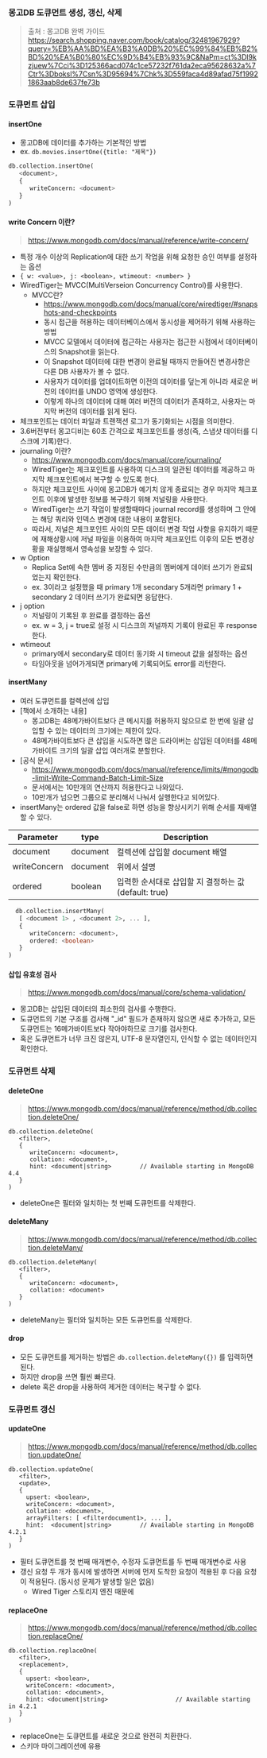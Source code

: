 ### 몽고DB 도큐먼트 생성, 갱신, 삭제
> 출처 : 몽고DB 완벽 가이드
> https://search.shopping.naver.com/book/catalog/32481967929?query=%EB%AA%BD%EA%B3%A0DB%20%EC%99%84%EB%B2%BD%20%EA%B0%80%EC%9D%B4%EB%93%9C&NaPm=ct%3Dl9kzjuew%7Cci%3D125366acd074c1ce57232f761da2eca95628632a%7Ctr%3Dboksl%7Csn%3D95694%7Chk%3D559faca4d89afad75f19921863aab8de637fe73b

### 도큐먼트 삽입
#### insertOne
* 몽고DB에 데이터를 추가하는 기본적인 방법
* ex. ```db.movies.insertOne({title: "제목"})```
```sql
db.collection.insertOne(
   <document>,
   {
      writeConcern: <document>
   }
)
```

#### write Concern 이란?
> https://www.mongodb.com/docs/manual/reference/write-concern/
* 특정 개수 이상의 Replication에 대한 쓰기 작업을 위해 요청한 승인 여부를 설정하는 옵션
* ```{ w: <value>, j: <boolean>, wtimeout: <number> }```
* WiredTiger는 MVCC(MultiVerseion Concurrency Control)를 사용한다.
  * MVCC란?
    * https://www.mongodb.com/docs/manual/core/wiredtiger/#snapshots-and-checkpoints 
    * 동시 접근을 허용하는 데이터베이스에서 동시성을 제어하기 위해 사용하는 방법
    * MVCC 모델에서 데이터에 접근하는 사용자는 접근한 시점에서 데이터베이스의 Snapshot을 읽는다.
    * 이 Snapshot 데이터에 대한 변경이 완료될 때까지 만들어진 변경사항은 다른 DB 사용자가 볼 수 없다.
    * 사용자가 데이터를 업데이트하면 이전의 데이터를 덮는게 아니라 새로운 버전의 데이터를 UNDO 영역에 생성한다.
    * 이렇게 하나의 데이터에 대해 여러 버전의 데이터가 존재하고, 사용자는 마지막 버전의 데이터를 읽게 된다.
* 체크포인트는 데이터 파일과 트랜잭션 로그가 동기화되는 시점을 의미한다.
* 3.6버전부터 몽고디비는 60초 간격으로 체크포인트를 생성(즉, 스냅샷 데이터를 디스크에 기록)한다.
* journaling 이란?
  * https://www.mongodb.com/docs/manual/core/journaling/
  * WiredTiger는 체크포인트를 사용하여 디스크의 일관된 데이터를 제공하고 마지막 체크포인트에서 복구할 수 있도록 한다.
  * 하지만 체크포인트 사이에 몽고DB가 예기치 않게 종료되는 경우 마지막 체크포인트 이후에 발생한 정보를 복구하기 위해 저널링을 사용한다.
  * WiredTiger는 쓰기 작업이 발생할때마다 journal record를 생성하며 그 안에는 해당 쿼리와 인덱스 변경에 대한 내용이 포함된다.
  * 따라서, 저널은 체크포인트 사이의 모든 데이터 변경 작업 사항을 유지하기 때문에 재해상황시에 저널 파일을 이용하여 마지막 체크포인트 이후의 모든 변경상황을 재실행해서 영속성을 보장할 수 있다.
* w Option
  * Replica Set에 속한 멤버 중 지정된 수만큼의 멤버에게 데이터 쓰기가 완료되었는지 확인한다.
  * ex. 3이라고 설정했을 때 primary 1개 secondary 5개라면 primary 1 + secondary 2 데이터 쓰기가 완료되면 응답한다.
* j option
  * 저널링이 기록된 후 완료를 결정하는 옵션
  * ex. w = 3, j = true로 설정 시 디스크의 저널까지 기록이 완료된 후 response 한다. 
* wtimeout
  * primary에서 secondary로 데이터 동기화 시 timeout 값을 설정하는 옵션
  * 타임아웃을 넘어가게되면 primary에 기록되어도 error를 리턴한다.
  
#### insertMany
* 여러 도큐먼트를 컬렉션에 삽입
* [책에서 소개하는 내용]
  * 몽고DB는 48메가바이트보다 큰 메시지를 허용하지 않으므로 한 번에 일괄 삽입할 수 있는 데이터의 크기에는 제한이 있다.
  * 48메가바이트보다 큰 삽입을 시도하면 많은 드라이버는 삽입된 데이터를 48메가바이트 크기의 일괄 삽입 여러개로 분할한다.
* [공식 문서]
  * https://www.mongodb.com/docs/manual/reference/limits/#mongodb-limit-Write-Command-Batch-Limit-Size
  * 문서에서는 10만개의 연산까지 허용한다고 나와있다.
  * 10만개가 넘으면 그룹으로 분리해서 나눠서 실행한다고 되어있다.
* insertMany는 ordered 값을 false로 하면 성능을 향상시키기 위해 순서를 재배열할 수 있다.

Parameter|type|Description
---|---|---
document|document|컬렉션에 삽입할 document 배열
writeConcern|document|위에서 설명
ordered|boolean|입력한 순서대로 삽입할 지 결정하는 값 (default: true)

```sql
  db.collection.insertMany(
   [ <document 1> , <document 2>, ... ],
   {
      writeConcern: <document>,
      ordered: <boolean>
   }
)
```

#### 삽입 유효성 검사
> https://www.mongodb.com/docs/manual/core/schema-validation/

* 몽고DB는 삽입된 데이터의 최소한의 검사를 수행한다.
* 도큐먼트의 기본 구조를 검사해 "_id" 필드가 존재하지 않으면 새로 추가하고, 모든 도큐먼트는 16메가바이트보다 작아야하므로 크기를 검사한다.
* 혹은 도큐먼트가 너무 크진 않은지, UTF-8 문자열인지, 인식할 수 없는 데이터인지 확인한다.

### 도큐먼트 삭제
#### deleteOne
> https://www.mongodb.com/docs/manual/reference/method/db.collection.deleteOne/

```
db.collection.deleteOne(
   <filter>,
   {
      writeConcern: <document>,
      collation: <document>,
      hint: <document|string>        // Available starting in MongoDB 4.4
   }
)
```
* deleteOne은 필터와 일치하는 첫 번째 도큐먼트를 삭제한다.

#### deleteMany
> https://www.mongodb.com/docs/manual/reference/method/db.collection.deleteMany/

```
db.collection.deleteMany(
   <filter>,
   {
      writeConcern: <document>,
      collation: <document>
   }
)
```
* deleteMany는 필터와 일치하는 모든 도큐먼트를 삭제한다.

#### drop
* 모든 도큐먼트를 제거하는 방법은 ```db.collection.deleteMany({})``` 를 입력하면된다.
* 하지만 drop을 쓰면 훨씬 빠르다.
* delete 혹은 drop을 사용하여 제거한 데이터는 복구할 수 없다.

### 도큐먼트 갱신
#### updateOne
> https://www.mongodb.com/docs/manual/reference/method/db.collection.updateOne/

```
db.collection.updateOne(
   <filter>,
   <update>,
   {
     upsert: <boolean>,
     writeConcern: <document>,
     collation: <document>,
     arrayFilters: [ <filterdocument1>, ... ],
     hint:  <document|string>        // Available starting in MongoDB 4.2.1
   }
)
```
* 필터 도큐먼트를 첫 번째 매개변수, 수정자 도큐먼트를 두 번째 매개변수로 사용
* 갱신 요청 두 개가 동시에 발생하면 서버에 먼저 도착한 요청이 적용된 후 다음 요청이 적용된다. (동시성 문제가 발생할 일은 없음)
  * Wired Tiger 스토리지 엔진 때문에

#### replaceOne
> https://www.mongodb.com/docs/manual/reference/method/db.collection.replaceOne/

```
db.collection.replaceOne(
   <filter>,
   <replacement>,
   {
     upsert: <boolean>,
     writeConcern: <document>,
     collation: <document>,
     hint: <document|string>                   // Available starting in 4.2.1
   }
)
```
* replaceOne는 도큐먼트를 새로운 것으로 완전히 치환한다.
* 스키마 마이그레이션에 유용